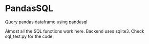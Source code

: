 # PandasSQL
Query pandas dataframe using pandasql

Almost all the SQL functions work here. Backend uses sqlite3.
Check sql_test.py for the code.
